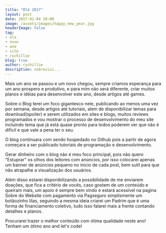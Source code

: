 ```yaml
---
title: "Olá 2017"
layout: post
date: 2017-01-04 20:00
image: /assets/images/happy_new_year.jpg
headerImage: false
tag:
- ola
- novo
- ano
- site
- rychillie
blog: true
author: rychillie
description: sobrevivi...
---
```

<script async src="//pagead2.googlesyndication.com/pagead/js/adsbygoogle.js"></script>
<!-- Final_texto_okgnow -->
<ins class="adsbygoogle"
     style="display:block"
     data-ad-client="ca-pub-7837358846130941"
     data-ad-slot="9265933715"
     data-ad-format="auto"></ins>
<script>
(adsbygoogle = window.adsbygoogle || []).push({});
</script>

Mais um ano se passou e um novo chegou, sempre criamos esperança para um ano prospero e produtivo, e para mim não será diferente, criar muitos planos e idéias para desenvolver este ano, desde artigos até games.

Sobre o Blog terei um foco gigantesco nele, publicando ao menos uma vez por semana, desde artigos até tutoriais, alem de disponibilizar temas para download(spoiler) e serem utilizados em sites e blogs, muitos reviews programados e vou mostrar o processo de desenvolvimento do meu site incluindo tema que já está quase pronto para todos poderem ver que não é dificil e que vale a pena ter o seu.

O blog continuara com sendo hospedado no Github pois a partir de agora começara a ser publicado tutoriais de programação e desenvolvimento.

Gerar dinheiro com o blog não é meu foco principal, pois não quero "Estuprar" os olhos dos leitores com anúncios, por isso colocarei apenas um banner de anúncios pequeno no inicio de cada post, bem sutil para que não atrapalhe a visualização dos usuários.

Além disso estarei disponibilizando a possibilidade de me enviarem doações, que fica a critério de vocês, caso gostem de um conteúdo e queiram mais, um apoio é sempre bem vindo e estará acessível na pagina Sobre do Website com pagamento via Pagseguro simplismente um botãozinho lilas, seguindo a mesma ideia criarei um Padrim que é uma forma de financiamento coletivo, tudo isso falarei mais a frente contando detalhes e planos.

Procurarei trazer o melhor conteúdo com ótima qualidade neste ano! Tenham um ótimo ano and let's code!
